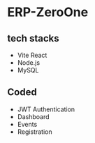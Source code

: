 # ERP-ZeroOne

## tech stacks

  - Vite React
  - Node.js
  - MySQL


## Coded


  - JWT Authentication
  - Dashboard
  - Events
  - Registration
